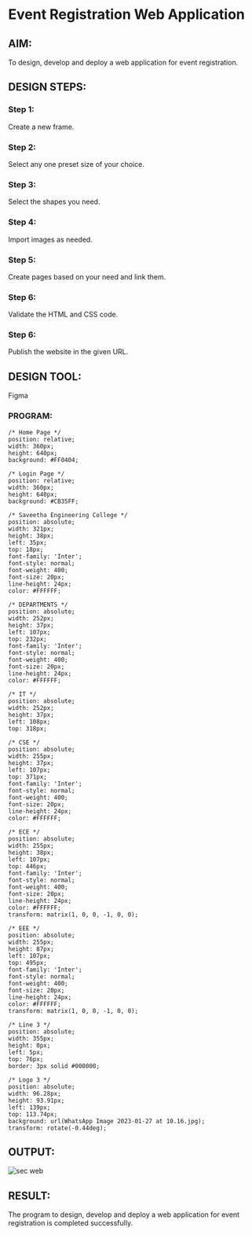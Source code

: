 # Event Registration Web Application

## AIM:
To design, develop and deploy a web application for event registration.

## DESIGN STEPS:

### Step 1:
Create a new frame.

### Step 2:
Select any one preset size of your choice.

### Step 3:
Select the shapes you need.

### Step 4:
Import images as needed.

### Step 5:
Create pages based on your need and link them.

### Step 6:

Validate the HTML and CSS code.

### Step 6:

Publish the website in the given URL.

## DESIGN TOOL:

Figma

### PROGRAM:
```
/* Home Page */
position: relative;
width: 360px;
height: 640px;
background: #FF0404;

/* Login Page */
position: relative;
width: 360px;
height: 640px;
background: #CB35FF;

/* Saveetha Engineering College */
position: absolute;
width: 321px;
height: 38px;
left: 35px;
top: 18px;
font-family: 'Inter';
font-style: normal;
font-weight: 400;
font-size: 20px;
line-height: 24px;
color: #FFFFFF;

/* DEPARTMENTS */
position: absolute;
width: 252px;
height: 37px;
left: 107px;
top: 232px;
font-family: 'Inter';
font-style: normal;
font-weight: 400;
font-size: 20px;
line-height: 24px;
color: #FFFFFF;

/* IT */
position: absolute;
width: 252px;
height: 37px;
left: 108px;
top: 318px;

/* CSE */
position: absolute;
width: 255px;
height: 37px;
left: 107px;
top: 371px;
font-family: 'Inter';
font-style: normal;
font-weight: 400;
font-size: 20px;
line-height: 24px;
color: #FFFFFF;

/* ECE */
position: absolute;
width: 255px;
height: 38px;
left: 107px;
top: 446px;
font-family: 'Inter';
font-style: normal;
font-weight: 400;
font-size: 20px;
line-height: 24px;
color: #FFFFFF;
transform: matrix(1, 0, 0, -1, 0, 0);

/* EEE */
position: absolute;
width: 255px;
height: 87px;
left: 107px;
top: 495px;
font-family: 'Inter';
font-style: normal;
font-weight: 400;
font-size: 20px;
line-height: 24px;
color: #FFFFFF;
transform: matrix(1, 0, 0, -1, 0, 0);

/* Line 3 */
position: absolute;
width: 355px;
height: 0px;
left: 5px;
top: 76px;
border: 3px solid #000000;

/* Logo 3 */
position: absolute;
width: 96.28px;
height: 93.91px;
left: 139px;
top: 113.74px;
background: url(WhatsApp Image 2023-01-27 at 10.16.jpg);
transform: rotate(-0.44deg);
```
## OUTPUT:

![sec web](https://user-images.githubusercontent.com/119406566/215339136-e6330328-8528-4ea3-8cfa-6ffa1a92ef98.jpg)

## RESULT:
The program to design, develop and deploy a web application for event registration is completed successfully.
